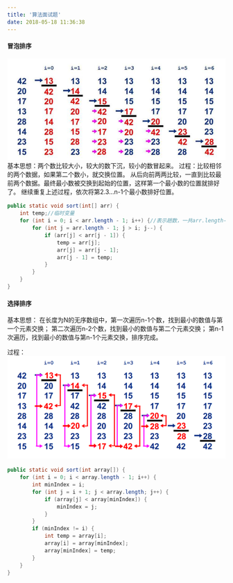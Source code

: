 ```yaml
---
title: '算法面试题'
date: 2018-05-18 11:36:38
---
```


#### 冒泡排序
![](index/冒泡.jpg)
基本思想：两个数比较大小，较大的数下沉，较小的数冒起来。
过程：比较相邻的两个数据，如果第二个数小，就交换位置。
从后向前两两比较，一直到比较最前两个数据。最终最小数被交换到起始的位置，这样第一个最小数的位置就排好了。
继续重复上述过程，依次将第2.3...n-1个最小数排好位置。

``` java
public static void sort(int[] arr) {
    int temp;//临时变量
    for (int i = 0; i < arr.length - 1; i++) {//表示趟数，一共arr.length-1次。
        for (int j = arr.length - 1; j > i; j--) {
            if (arr[j] < arr[j - 1]) {
                temp = arr[j];
                arr[j] = arr[j - 1];
                arr[j - 1] = temp;
            }
        }
    }
}
```
#### 选择排序
基本思想：
在长度为N的无序数组中，第一次遍历n-1个数，找到最小的数值与第一个元素交换；
第二次遍历n-2个数，找到最小的数值与第二个元素交换；
第n-1次遍历，找到最小的数值与第n-1个元素交换，排序完成。

过程：
![](index/选择.jpg)
``` java
public static void sort(int array[]) {
    for (int i = 0; i < array.length - 1; i++) {
        int minIndex = i;
        for (int j = i + 1; j < array.length; j++) {
            if (array[j] < array[minIndex]) {
                minIndex = j;
            }
        }
        if (minIndex != i) {
            int temp = array[i];
            array[i] = array[minIndex];
            array[minIndex] = temp;
        }
    }
}
```
